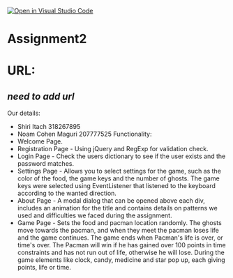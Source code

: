 [![Open in Visual Studio Code](https://classroom.github.com/assets/open-in-vscode-c66648af7eb3fe8bc4f294546bfd86ef473780cde1dea487d3c4ff354943c9ae.svg)](https://classroom.github.com/online_ide?assignment_repo_id=7797938&assignment_repo_type=AssignmentRepo)
# Assignment2
 
# URL:
## _need to add url_
Our details:
- Shiri Itach 318267895<br/> 
- Noam Cohen Maguri 207777525
Functionality:
- Welcome Page.
- Registration Page - Using jQuery and RegExp for validation check.
- Login Page - Check the users dictionary to see if the user exists and the password matches.
- Settings Page - Allows you to select settings for the game, such as the color of the food, the game keys and the number of ghosts. The game keys were selected using EventListener that listened to the keyboard according to the wanted direction. 
- About Page - A modal dialog that can be opened above each div, includes an animation for the title and contains details on patterns we used and difficulties we faced during the assignment.
- Game Page - Sets the food and pacman location randomly. The ghosts move towards the pacman, and when they meet the pacman loses life and the game continues. The game ends when Pacman's life is over, or time's over. The Pacman will win if he has gained over 100 points in time constraints and has not run out of life, otherwise he will lose.
                During the game elements like clock, candy, medicine and star pop up, each giving points, life or time.
